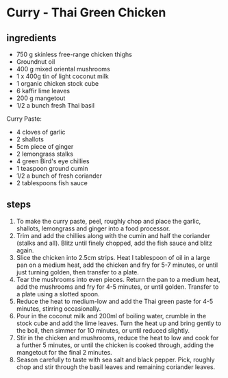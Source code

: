 # Curry - Thai Green Chicken

## ingredients

- 750 g skinless free-range chicken thighs
- Groundnut oil
- 400 g mixed oriental mushrooms
- 1 x 400g tin of light coconut milk
- 1 organic chicken stock cube
- 6 kaffir lime leaves
- 200 g mangetout
- 1/2 a bunch fresh Thai basil

Curry Paste:

- 4 cloves of garlic
- 2 shallots
- 5cm piece of ginger
- 2 lemongrass stalks
- 4 green Bird's eye chillies
- 1 teaspoon ground cumin
- 1/2 a bunch of fresh coriander
- 2 tablespoons fish sauce

## steps

1. To make the curry paste, peel, roughly chop and place the garlic, shallots, lemongrass and ginger into a food processor.
2. Trim and add the chillies along with the cumin and half the coriander (stalks and all). Blitz until finely chopped, add the fish sauce and blitz again.
3. Slice the chicken into 2.5cm strips. Heat I tablespoon of oil in a large pan on a medium heat, add the chicken and fry for 5-7 minutes, or until just turning golden, then transfer to a plate.
4. Tear the mushrooms into even pieces. Return the pan to a medium heat, add the mushrooms and fry for 4-5 minutes, or until golden. Transfer to a plate using a slotted spoon.
5. Reduce the heat to medium-low and add the Thai green paste for 4-5 minutes, stirring occasionally.
6. Pour in the coconut milk and 200ml of boiling water, crumble in the stock cube and add the lime leaves. Turn the heat up and bring gently to the boil, then simmer for 1O minutes, or until reduced slightly.
7. Stir in the chicken and mushrooms, reduce the heat to low and cook for a further 5 minutes, or until the chicken is cooked through, adding the mangetout for the final 2 minutes.
8. Season carefully to taste with sea salt and black pepper. Pick, roughly chop and stir through the basil leaves and remaining coriander leaves.
